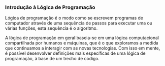 ### Introdução à Lógica de Programação

Lógica de programação é o modo como se escrevem programas de computador através de uma sequência de passos para executar uma ou várias funções, esta sequência é o algoritmo. 

A lógica de programação em geral baseia-se em uma lógica computacional compartilhada por humanos e máquinas, que é o que exploramos a medida que continuamos a interagir com as novas tecnologias. Com isso em mente, é possível desenvolver definições mais específicas de uma lógica de programação, à base de um trecho de código. 